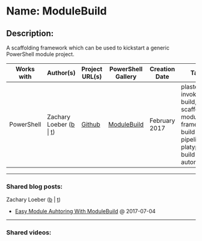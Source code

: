 # Name: ModuleBuild

## Description:
A scaffolding framework which can be used to kickstart a generic PowerShell module project.

| Works with | Author(s) | Project URL(s) | PowerShell Gallery | Creation Date | Tags |
|------------|--------|-------------------|--------------------|---------------|------|
| PowerShell |  Zachary Loeber (<a href="https://www.the-little-things.net" target="_blank">b</a>  \| <a href="https://twitter.com/zloeber" target="_blank">t</a>) | [Github](https://github.com/zloeber/ModuleBuild) | [ModuleBuild](https://www.powershellgallery.com/packages/ModuleBuild) | February 2017 | plaster, invoke-build, scaffolding, module framework, build pipeline, platyps, build automation |
____
### Shared blog posts:
Zachary Loeber (<a href="https://www.the-little-things.net" target="_blank">b</a> | <a href="https://twitter.com/zloeber" target="_blank">t</a>)
- [Easy Module Auhtoring With ModuleBuild](https://www.the-little-things.net/blog/2017/07/04/powershell-easy-module-authoring-with-modulebuild/) @ 2017-07-04

____
### Shared videos:

